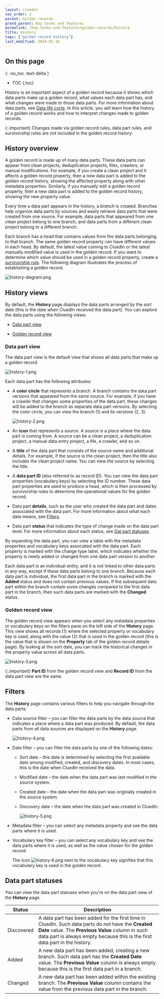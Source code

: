 ```yaml
---
layout: cluedin
nav_order: 1
parent: Golden records
grand_parent: Key terms and features
permalink: /key-terms-and-features/golden-records/history
title: History
tags: ["golden record history"]
last_modified: 2024-01-15
---
```

## On this page
{: .no_toc .text-delta }
- TOC
{:toc}

History is an important aspect of a golden record because it shows which data parts make up a golden record, what values each data part has, and what changes were made to those data parts. For more information about data parts, see [Data life cycle](/key-terms-and-features/data-life-cycle). In this article, you will learn how the history of a golden record works and how to interpret changes made to golden records.

{:.important}
Changes made via golden record rules, data part rules, and survivorship rules are not included in the golden record history.

## History overview

A golden record is made up of many data parts. These data parts can appear from clean projects, deduplication projects, files, crawlers, or manual modifications. For example, if you create a clean project and it affects a golden record property, then a new data part is added to the golden record history, showing the affected property along with other metadata properties. Similarly, if you manually edit a golden record property, then a new data part is added to the golden record history, showing the new property value.

Every time a data part appears in the history, a _branch_ is created. Branches help organize data parts by sources and easily retrieve data parts that were created from one source. For example, data parts that appeared from one clean project belong to one branch, and data parts from a different clean project belong to a different branch.

Each branch has a _head_ that contains values from the data parts belonging to that branch. The same golden record property can have different values in each head. By default, the latest value coming to CluedIn or the latest manually modified value is used in the golden record. If you want to determine which value should be used in a golden record property, create a [survivorship rule](/management/rules). The following diagram illustrates the process of establishing a golden record.

![history-diagram.png](../../assets/images/key-terms-and-features/history-diagram.png)

## History views

By default, the **History** page displays the data parts arranged by the sort date (this is the date when CluedIn received the data part). You can explore the data parts using the following views:

- [Data part view](#data-part-view)

- [Golden record view](#golden-record-view)

### Data part view

The data part view is the default view that shows all data parts that make up a golden record.

![history-1.png](../../assets/images/key-terms-and-features/history-1.png)

Each data part has the following attributes:

- A **color circle** that represents a branch. A branch contains the data part versions that appeared from the same source. For example, if you have a crawler that changes some properties of the data part, these changes will be added to the branch as separate data part versions. By selecting the color circle, you can view the branch (1) and its versions (2, 3).

    ![history-2.png](../../assets/images/key-terms-and-features/history-2.png)

- An **icon** that represents a source. A source is a place where the data part is coming from. A source can be a clean project, a deduplication project, a manual data entry project, a file, a crawler, and so on.

- A **title** of the data part that consists of the source name and additional details. For example, if the source is the clean project, then the title also includes the clean project name. You can view the source by selecting the title.

- A **data part ID** (also referred to as record ID). You can view the data part properties (vocabulary keys) by selecting the ID number. These data part properties are used to produce a head, which is then processed by survivorship rules to determine the operational values for the golden record.

- Data part **details**, such as the user who created the data part and dates associated with the data part. For more information about what each date means, see [Filters](#filters).

- Data part **status** that indicates the type of change made on the data part level. For more information about each status, see [Dat part statuses](#data-part-statuses).

By expanding the data part, you can view a table with the metadata properties and vocabulary keys associated with the data part. Each property is marked with the change type label, which indicates whether the property is newly added or changed from one data part version to another.

Each data part is an individual entity, and it is not linked to other data parts in any way, except if these data parts belong to one branch. Because each data part is individual, the first data part in the branch is marked with the **Added** status and does not contain previous values. If the subsequent data part within the branch contain some changes compared to the first data part in the branch, then such data parts are marked with the **Changed** status.

### Golden record view

The golden record view appears when you select any metadata properties or vocabulary keys on the filters pane on the left side of the **History** page. This view shows all records (1) where the selected property or vocabulary key is used, along with the value (2) that is used in the golden record (this is the value that is shown on the **Property** tab of the golden record details page). By looking at the sort date, you can track the historical changes in the property value across all data parts.

![history-3.png](../../assets/images/key-terms-and-features/history-3.png)

{:.important}
**Part ID** from the golden record view and **Record ID** from the data part view are the same.

## Filters

The **History** page contains various filters to help you navigate through the data parts:

- Data source filter – you can filter the data parts by the data source that indicates a place where a data part was produced. By default, the data parts from all data sources are displayed on the **History** page.

    ![history-4.png](../../assets/images/key-terms-and-features/history-4.png)

- Date filter – you can filter the data parts by one of the following dates:

    - Sort date – this date is determined by selecting the first available date among modified, created, and discovery dates. In most cases, this is the date when CluedIn received the data.

    - Modified date – the date when the data part was last modified in the source system.

    - Created date – the date when the data part was originally created in the source system.

    - Discovery date – the date when the data part was created in CluedIn.

        ![history-5.png](../../assets/images/key-terms-and-features/history-5.png)

- Metadata filter – you can select any metadata property and see the data parts where it is used.

- Vocabulary key filter – you can select any vocabulary key and see the data parts where it is used, as well as the value chosen for the golden record.

    The icon ![history-6.png](../../assets/images/key-terms-and-features/history-6.png) next to the vocabulary key signifies that this vocabulary key is used in the golden record.

## Data part statuses

You can view the data part statuses when you're on the data part view of the **History** page.

| Status | Description |
|--|--|
| Discovered | A data part has been added for the first time in CluedIn. Such data parts do not have the **Created Date** value. The **Previous Value** column in such data part is always empty because this is the first data part in the history.|
| Added | A new data part has been added, creating a new branch. Such data part has the **Created Date** value. The **Previous Value** column is always empty because this is the first data part in a branch. |
| Changed | A new data part has been added within the existing branch. The **Previous Value** column contains the value from the previous data part in the branch. |